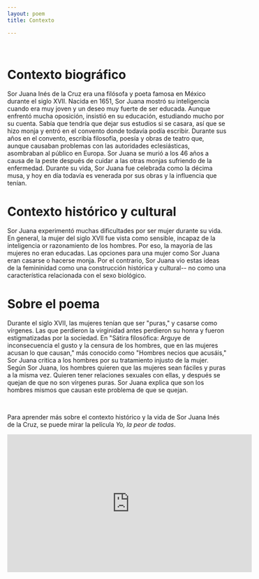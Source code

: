 ```yaml
---
layout: poem
title: Contexto

---
```

<br/>

<h1>Contexto biográfico</h1>

<p>
Sor Juana Inés de la Cruz era una filósofa y poeta famosa en México durante el siglo XVII. Nacida en 1651, Sor Juana mostró su inteligencia cuando era muy joven y un deseo muy fuerte de ser educada. Aunque enfrentó mucha oposición, insistió en su educación, estudiando mucho por su cuenta. Sabía que tendría que dejar sus estudios si se casara, así que se hizo monja y entró en el convento donde todavía podía escribir. Durante sus años en el convento, escribía filosofía, poesía y obras de teatro que, aunque causaban problemas con las autoridades eclesiásticas, asombraban al público en Europa. Sor Juana se murió a los 46 años a causa de la peste después de cuidar a las otras monjas sufriendo de la enfermedad. Durante su vida, Sor Juana fue celebrada como la décima musa, y hoy en día todavía es venerada por sus obras y la influencia que tenían.
</p>

<h1>Contexto histórico y cultural</h1>

<p>
Sor Juana experimentó muchas dificultades por ser mujer durante su vida. En general, la mujer del siglo XVII fue vista como sensible, incapaz de la inteligencia or razonamiento de los hombres. Por eso, la mayoría de las mujeres no eran educadas. Las opciones para una mujer como Sor Juana eran casarse o hacerse monja. Por el contrario, Sor Juana vio estas ideas de la femininidad como una construcción histórica y cultural-- no como una característica relacionada con el sexo biológico.
</p>


<h1>Sobre el poema</h1>

<p>
Durante el siglo XVII, las mujeres tenían que ser "puras," y casarse como vírgenes. Las que perdieron la virginidad antes perdieron su honra y fueron estigmatizadas por la sociedad. En "Sátira filosófica: Arguye de inconsecuencia el gusto y la censura de los hombres, que en las mujeres acusan lo que causan," más conocido como "Hombres necios que acusáis," Sor Juana critica a los hombres por su tratamiento injusto de la mujer. Según Sor Juana, los hombres quieren que las mujeres sean fáciles y puras a la misma vez. Quieren tener relaciones sexuales con ellas, y después se quejan de que no son vírgenes puras. Sor Juana explica que son los hombres mismos que causan este problema de que se quejan. 
</p>
<br/>

Para aprender más sobre el contexto histórico y la vida de Sor Juana Inés de la Cruz, se puede mirar la película *Yo, la peor de todas*.
<iframe width="560" height="315" src="https://www.youtube.com/embed/PTI7H1ohD2M" frameborder="0" allowfullscreen></iframe>